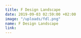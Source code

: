 ```yaml
---
title: F Design Landscape
date: 2019-09-03 02:59:00 +02:00
image: "/uploads/fdl.png"
name: F Design Landscape
link: 
---
```



